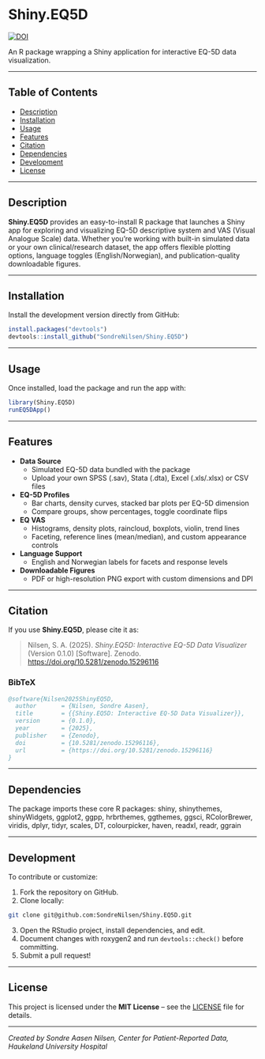 # Shiny.EQ5D

[![DOI](https://zenodo.org/badge/DOI/10.5281/zenodo.15296116.svg)](https://doi.org/10.5281/zenodo.15296116)

An R package wrapping a Shiny application for interactive EQ-5D data visualization.

------------------------------------------------------------------------

## Table of Contents

-   [Description](#description)
-   [Installation](#installation)
-   [Usage](#usage)
-   [Features](#features)
-   [Citation](#citation)
-   [Dependencies](#dependencies)
-   [Development](#development)
-   [License](#license)

------------------------------------------------------------------------

## Description 

**Shiny.EQ5D** provides an easy-to-install R package that launches a  Shiny app for exploring and visualizing EQ-5D descriptive system and VAS (Visual Analogue Scale) data. Whether you’re working with built-in simulated data or your own clinical/research dataset, the app offers flexible plotting options, language toggles (English/Norwegian), and publication-quality downloadable figures.

------------------------------------------------------------------------

## Installation 

Install the development version directly from GitHub:

``` r
install.packages("devtools")
devtools::install_github("SondreNilsen/Shiny.EQ5D")
```

------------------------------------------------------------------------

## Usage 

Once installed, load the package and run the app with:

``` r
library(Shiny.EQ5D)
runEQ5DApp()
```

------------------------------------------------------------------------

## Features 

-   **Data Source**
    -   Simulated EQ-5D data bundled with the package
    -   Upload your own SPSS (.sav), Stata (.dta), Excel (.xls/.xlsx) or CSV files
-   **EQ-5D Profiles**
    -   Bar charts, density curves, stacked bar plots per EQ-5D dimension
    -   Compare groups, show percentages, toggle coordinate flips
-   **EQ VAS**
    -   Histograms, density plots, raincloud, boxplots, violin, trend lines
    -   Faceting, reference lines (mean/median), and custom appearance controls
-   **Language Support**
    -   English and Norwegian labels for facets and response levels
-   **Downloadable Figures**
    -   PDF or high-resolution PNG export with custom dimensions and DPI
    

------------------------------------------------------------------------
  
## Citation 

If you use **Shiny.EQ5D**, please cite it as:

> Nilsen, S. A. (2025). *Shiny.EQ5D: Interactive EQ-5D Data Visualizer* (Version 0.1.0) [Software]. Zenodo. https://doi.org/10.5281/zenodo.15296116

### BibTeX

```bibtex
@software{Nilsen2025ShinyEQ5D,
  author       = {Nilsen, Sondre Aasen},
  title        = {{Shiny.EQ5D: Interactive EQ-5D Data Visualizer}},
  version      = {0.1.0},
  year         = {2025},
  publisher    = {Zenodo},
  doi          = {10.5281/zenodo.15296116},
  url          = {https://doi.org/10.5281/zenodo.15296116}
}
```

------------------------------------------------------------------------

## Dependencies

The package imports these core R packages: shiny, shinythemes, shinyWidgets, ggplot2, ggpp, hrbrthemes, ggthemes, ggsci, RColorBrewer, viridis, dplyr, tidyr, scales, DT, colourpicker, haven, readxl, readr, ggrain

------------------------------------------------------------------------

## Development

To contribute or customize:

1.  Fork the repository on GitHub.
2.  Clone locally:

``` bash
git clone git@github.com:SondreNilsen/Shiny.EQ5D.git
```

3.  Open the RStudio project, install dependencies, and edit.
4.  Document changes with roxygen2 and run `devtools::check()` before committing.
5.  Submit a pull request!

------------------------------------------------------------------------

## License

This project is licensed under the **MIT License** – see the [LICENSE](LICENSE) file for details.

------------------------------------------------------------------------

*Created by Sondre Aasen Nilsen, Center for Patient-Reported Data, Haukeland University Hospital*
